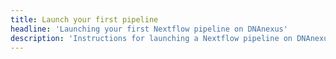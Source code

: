 ```yaml
---
title: Launch your first pipeline
headline: 'Launching your first Nextflow pipeline on DNAnexus'
description: 'Instructions for launching a Nextflow pipeline on DNAnexus'
---
```

